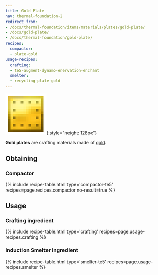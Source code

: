 ```yaml
---
title: Gold Plate
nav: thermal-foundation-2
redirect_from:
- /docs/thermal-foundation/items/materials/plates/gold-plate/
- /docs/gold-plate/
- /docs/thermal-foundation/gold-plate/
recipes:
  compactor:
  - plate-gold
usage-recipes:
  crafting:
  - te5-augment-dynamo-enervation-enchant
  smelter:
  - recycling-plate-gold
---
```


![Gold plate](/assets/images/thermal-foundation-2/plate-gold.png){:style="height: 128px"}


**Gold plates** are crafting materials made of
[gold](https://minecraft.gamepedia.com/Gold_Ingot).


Obtaining
---------

### Compactor
{% include recipe-table.html type='compactor-te5' recipes=page.recipes.compactor no-result=true %}


Usage
-----

### Crafting ingredient
{% include recipe-table.html type='crafting' recipes=page.usage-recipes.crafting %}

### Induction Smelter ingredient
{% include recipe-table.html type='smelter-te5' recipes=page.usage-recipes.smelter %}
